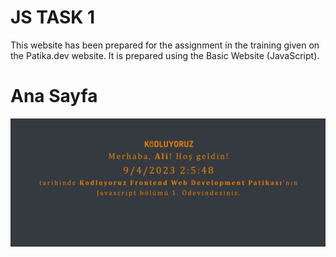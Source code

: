 # JS TASK 1

This website has been prepared for the assignment in the training given on the Patika.dev website. It is prepared using the Basic Website (JavaScript).

# Ana Sayfa

![Ana Sayfa](anasayfa.png)

